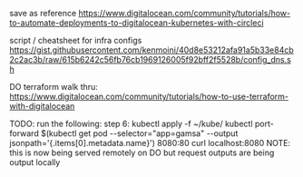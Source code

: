 save as reference
  https://www.digitalocean.com/community/tutorials/how-to-automate-deployments-to-digitalocean-kubernetes-with-circleci


script / cheatsheet for infra configs
  https://gist.githubusercontent.com/kenmoini/40d8e53212afa91a5b33e84cb2c2ac3b/raw/615b6242c56fb76cb1969126005f92bff2f5528b/config_dns.sh


DO terraform walk thru:
  https://www.digitalocean.com/community/tutorials/how-to-use-terraform-with-digitalocean




TODO:
run the following:
step 6:
  kubectl apply -f ~/kube/
  kubectl port-forward $(kubectl get pod --selector="app=gamsa" --output jsonpath='{.items[0].metadata.name}') 8080:80
  curl localhost:8080
    NOTE: this is now being served remotely on DO but request outputs are
    being output locally

